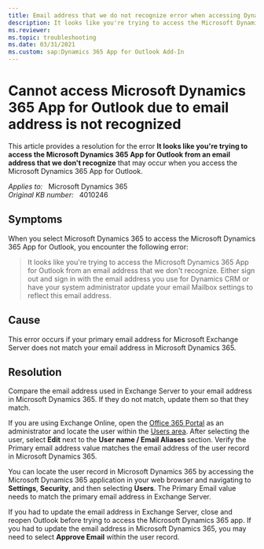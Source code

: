 ```yaml
---
title: Email address that we do not recognize error when accessing Dynamics 365 App for Outlook
description: It looks like you're trying to access the Microsoft Dynamics 365 App for Outlook from an email address that we don't recognize - this error occurs when you try to access the Microsoft Dynamics 365 App for Outlook. Provides a resolution.
ms.reviewer: 
ms.topic: troubleshooting
ms.date: 03/31/2021
ms.custom: sap:Dynamics 365 App for Outlook Add-In
---
```

# Cannot access Microsoft Dynamics 365 App for Outlook due to email address is not recognized

This article provides a resolution for the error **It looks like you're trying to access the Microsoft Dynamics 365 App for Outlook from an email address that we don't recognize** that may occur when you access the Microsoft Dynamics 365 App for Outlook.

_Applies to:_ &nbsp; Microsoft Dynamics 365  
_Original KB number:_ &nbsp; 4010246

## Symptoms

When you select Microsoft Dynamics 365 to access the Microsoft Dynamics 365 App for Outlook, you encounter the following error:

> It looks like you're trying to access the Microsoft Dynamics 365 App for Outlook from an email address that we don't recognize. Either sign out and sign in with the email address you use for Dynamics CRM or have your system administrator update your email Mailbox settings to reflect this email address.

## Cause

This error occurs if your primary email address for Microsoft Exchange Server does not match your email address in Microsoft Dynamics 365.

## Resolution

Compare the email address used in Exchange Server to your email address in Microsoft Dynamics 365. If they do not match, update them so that they match.

If you are using Exchange Online, open the [Office 365 Portal](https://portal.office.com) as an administrator and locate the user within the [Users area](https://portal.office.com/adminportal/home#/users). After selecting the user, select **Edit** next to the **User name / Email Aliases** section. Verify the Primary email address value matches the email address of the user record in Microsoft Dynamics 365.

You can locate the user record in Microsoft Dynamics 365 by accessing the Microsoft Dynamics 365 application in your web browser and navigating to **Settings**, **Security**, and then selecting **Users**. The Primary Email value needs to match the primary email address in Exchange Server.

If you had to update the email address in Exchange Server, close and reopen Outlook before trying to access the Microsoft Dynamics 365 app. If you had to update the email address in Microsoft Dynamics 365, you may need to select **Approve Email** within the user record.
